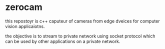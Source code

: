 # zerocam

this repostoyr is c++ caputeur of cameras from edge dveices for computer vision applicaiotns.

the objective is to stream to private network using socket protocol which can be used by other applications on a private network.

